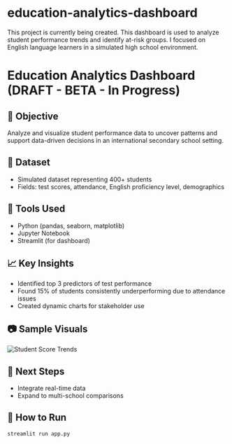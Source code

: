 # education-analytics-dashboard
This project is currently being created. This dashboard is used to analyze student performance trends and identify at-risk groups. I focused on English language learners in a simulated high school environment.
# Education Analytics Dashboard (DRAFT - BETA - In Progress)

## 📌 Objective
Analyze and visualize student performance data to uncover patterns and support data-driven decisions in an international secondary school setting.

## 📁 Dataset
- Simulated dataset representing 400+ students
- Fields: test scores, attendance, English proficiency level, demographics

## 🧰 Tools Used
- Python (pandas, seaborn, matplotlib)
- Jupyter Notebook
- Streamlit (for dashboard)

## 📈 Key Insights
- Identified top 3 predictors of test performance
- Found 15% of students consistently underperforming due to attendance issues
- Created dynamic charts for stakeholder use

## 📷 Sample Visuals
![Student Score Trends](images/score-trend.png)

## 🔮 Next Steps
- Integrate real-time data
- Expand to multi-school comparisons

## 📎 How to Run
```bash
streamlit run app.py
